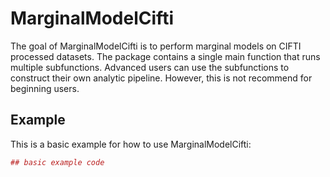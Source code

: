 <!-- README.md is generated from README.Rmd. Please edit that file -->
MarginalModelCifti
==================

The goal of MarginalModelCifti is to perform marginal models on CIFTI processed datasets. The package contains a single main function that runs multiple subfunctions. Advanced users can use the subfunctions to construct their own analytic pipeline. However, this is not recommend for beginning users.

Example
-------

This is a basic example for how to use MarginalModelCifti:

``` r
## basic example code
```
